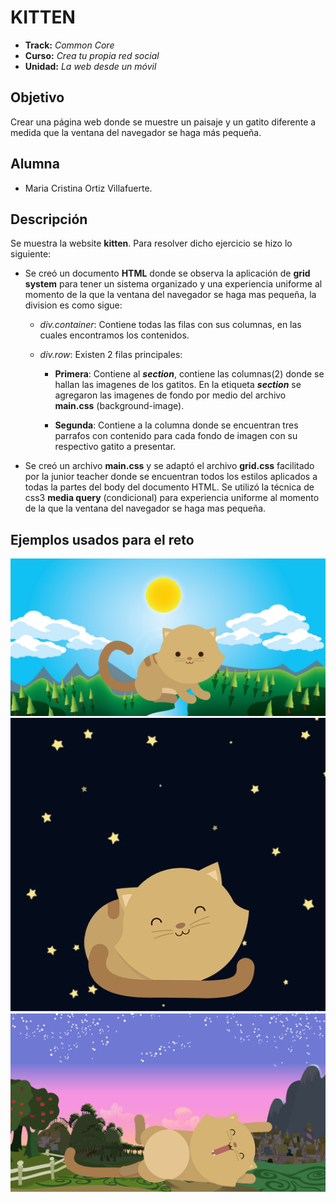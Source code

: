 # KITTEN

* **Track:** _Common Core_
* **Curso:** _Crea tu propia red social_
* **Unidad:** _La web desde un móvil_

## Objetivo
Crear una página web donde se muestre un paisaje y un gatito diferente a medida que la ventana del navegador se haga más pequeña.

## Alumna
* Maria Cristina Ortiz Villafuerte.

## Descripción

Se muestra la website **kitten**. Para resolver dicho ejercicio se hizo lo siguiente:

* Se creó un documento **HTML** donde se observa la aplicación de **grid system** para tener un sistema organizado y una experiencia uniforme al momento de la que la ventana del navegador se haga mas pequeña, la division es como sigue:

  - _div.container_: Contiene todas las filas con sus columnas, en las cuales encontramos los contenidos.

  - _div.row_: Existen 2 filas principales:

    - **Primera**: Contiene al _**section**_, contiene las columnas(2) donde se hallan las imagenes de los gatitos. En la etiqueta _**section**_ se agregaron las imagenes de fondo por medio del archivo **main.css** (background-image).

    - **Segunda**: Contiene a la columna donde se encuentran tres parrafos  con contenido para cada fondo de imagen con su respectivo gatito a presentar.

* Se creó un archivo **main.css** y se adaptó el archivo **grid.css** facilitado por la junior teacher donde se encuentran todos los estilos aplicados a todas la partes del body del documento HTML. Se utilizó la técnica de css3 **media query** (condicional) para experiencia uniforme al momento de la que la ventana del navegador se haga mas pequeña.

## Ejemplos usados para el reto

![kitten1](assets/docs/kitten-sunnyday.png)
![kitten2](assets/docs/kitten-night.png)
![kitten3](assets/docs/kitten-dawn.png)
